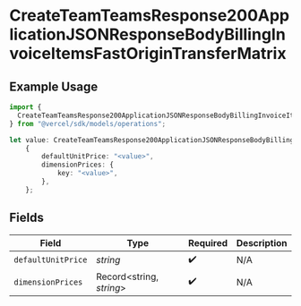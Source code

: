 # CreateTeamTeamsResponse200ApplicationJSONResponseBodyBillingInvoiceItemsFastOriginTransferMatrix

## Example Usage

```typescript
import {
  CreateTeamTeamsResponse200ApplicationJSONResponseBodyBillingInvoiceItemsFastOriginTransferMatrix,
} from "@vercel/sdk/models/operations";

let value: CreateTeamTeamsResponse200ApplicationJSONResponseBodyBillingInvoiceItemsFastOriginTransferMatrix =
    {
        defaultUnitPrice: "<value>",
        dimensionPrices: {
            key: "<value>",
        },
    };
```

## Fields

| Field                    | Type                     | Required                 | Description              |
| ------------------------ | ------------------------ | ------------------------ | ------------------------ |
| `defaultUnitPrice`       | *string*                 | :heavy_check_mark:       | N/A                      |
| `dimensionPrices`        | Record<string, *string*> | :heavy_check_mark:       | N/A                      |